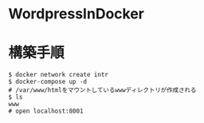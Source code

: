 ﻿# WordpressInDocker

# 構築手順
```
$ docker network create intr
$ docker-compose up -d
# /var/www/htmlをマウントしているwwwディレクトリが作成される
$ ls
www
# open localhost:8001
```
